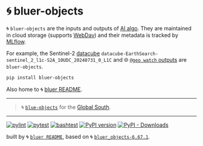 # 🌀 bluer-objects

🌀 `bluer-objects` are the inputs and outputs of [AI algo](https://github.com/kamangir/giza). They are maintained in cloud storage (supports [WebDav](https://pypi.org/project/webdavclient3/)) and their metadata is tracked by [MLflow](https://mlflow.org/).

For example, the Sentinel-2 [datacube](https://github.com/kamangir/blue-geo/tree/main/blue_geo/datacube) `datacube-EarthSearch-sentinel_2_l1c-S2A_10UDC_20240731_0_L1C` and 🌐 [`@geo watch` outputs](https://github.com/kamangir/blue-geo/tree/main/blue_geo/watch) are `bluer-objects`.

```bash
pip install bluer-objects
```

Also home to 🌀 [bluer README](./bluer_objects/README/).

---

> 🌀 [`blue-objects`](https://github.com/kamangir/blue-objects) for the [Global South](https://github.com/kamangir/bluer-south).

---


[![pylint](https://github.com/kamangir/bluer-objects/actions/workflows/pylint.yml/badge.svg)](https://github.com/kamangir/bluer-objects/actions/workflows/pylint.yml) [![pytest](https://github.com/kamangir/bluer-objects/actions/workflows/pytest.yml/badge.svg)](https://github.com/kamangir/bluer-objects/actions/workflows/pytest.yml) [![bashtest](https://github.com/kamangir/bluer-objects/actions/workflows/bashtest.yml/badge.svg)](https://github.com/kamangir/bluer-objects/actions/workflows/bashtest.yml) [![PyPI version](https://img.shields.io/pypi/v/bluer-objects.svg)](https://pypi.org/project/bluer-objects/) [![PyPI - Downloads](https://img.shields.io/pypi/dd/bluer-objects)](https://pypistats.org/packages/bluer-objects)

built by 🌀 [`bluer README`](https://github.com/kamangir/bluer-objects/tree/main/bluer_objects/README), based on 🌀 [`bluer_objects-6.67.1`](https://github.com/kamangir/bluer-objects).
